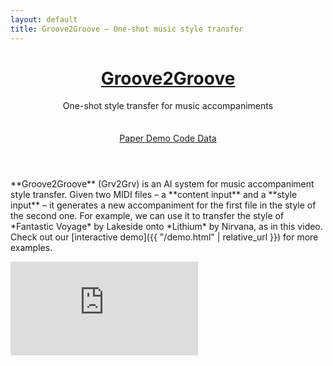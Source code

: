 ```yaml
---
layout: default
title: Groove2Groove – One-shot music style transfer
---
```


<header class="tall" style="background-image: url('{{ "/assets/img/splash-vinyls.jpg" | relative_url }}')">
  <div class="container">
    <h1><a href="#">Groove2Groove</a></h1>
    <div class="subheading">
      One-shot style transfer for music accompaniments
    </div>
    <div style="margin-top: 35px;">
      <a href="#Paper" class="btn btn-outline-light m-1" role="button">
        <small><span class="oi oi-document" aria-hidden="true"></span></small>
        Paper
      </a>
      <a href="{{ "/demo.html" | relative_url }}" class="btn btn-outline-light m-1" role="button">
        <small><span class="oi oi-audio-spectrum" aria-hidden="true"></span></small>
        Demo
      </a>
      <a href="https://github.com/cifkao/groove2groove" target="_blank" class="btn btn-outline-light m-1" role="button">
        <small><span class="oi oi-code" aria-hidden="true"></span></small>
        Code
      </a>
      <a href="#Dataset" class="btn btn-outline-light m-1" role="button">
        <small><span class="oi oi-data-transfer-download" aria-hidden="true"></span></small>
        Data
      </a>
    </div>
  </div>
</header>

<main>
  <div class="container mb-4 mt-md-1">
    <div class="row pb-4">
      <div class="col-12 col-md-7 col-lg-8 lead">
        <p class="mb-md-0" markdown="1">
**Groove2Groove** (Grv2Grv) is an AI system for music accompaniment style transfer.
Given two MIDI files – a **content input** and a **style input** – it generates a new accompaniment
for the first file in the style of the second one.
For example, we can use it to transfer the style of *Fantastic Voyage* by Lakeside onto
*Lithium* by Nirvana, as in this video.
Check out our [interactive demo]({{ "/demo.html" | relative_url }}) for more examples.
</p>
      </div>
      <div class="col-12 col-md-5 col-lg-4">
        <div class="embed-container" style="min-height: 100%;">
          <iframe src="https://www.youtube.com/embed/videoseries?start=3&list=PLPdw6Kin7U86tcz-vlMmKqQmq4yL325aH&modestbranding=1" frameborder="0" allow="accelerometer; autoplay; encrypted-media; gyroscope; picture-in-picture" allowfullscreen></iframe>
        </div>
      </div>
    </div>
    <hr>
  </div>

  <div class="container">
    <div class="row pt-4 pb-2">
      <div class="col-md-3 col-12 mb-3">
        <h3 id="Paper" class="anchor"><span class="mr-2">Paper</span><span class="badges">
          <a href="https://hal.archives-ouvertes.fr/hal-02923548/document" class="badge"><span class="oi oi-document" aria-hidden="true"></span>PDF</a>
          <a href="https://doi.org/10.1109/TASLP.2020.3019642" target="blank" class="badge"><span class="oi oi-double-quote-serif-right" aria-hidden="true"></span>DOI</a>
        </span></h3>
        <div class="d-none d-md-block d-lg-none">
          <div data-badge-popover="right" data-badge-type="donut" data-doi="10.1109/TASLP.2020.3019642" data-hide-no-mentions="true" data-condensed="true" class="altmetric-embed"></div>
        </div>
      </div>
      <div class="col-md-9 col-12">
        <p>The system is described in our paper:</p>
        <div class="d-lg-flex">
          <div>
            <blockquote>
              <p class="mb-0">
                <a href="https://ondrej.cifka.com" target="_blank">Ondřej Cífka</a>, <a href="https://perso.telecom-paristech.fr/simsekli/" target="_blank">Umut Şimşekli</a> and <a href="https://perso.telecom-paristech.fr/grichard/" target="_blank">Gaël Richard</a>. "Groove2Groove: One-Shot Music Style Transfer with Supervision from Synthetic Data." <em>IEEE/ACM Transactions on Audio, Speech, and Language Processing</em>, 28:2638–2650, 2020. doi: <a href="https://doi.org/10.1109/TASLP.2020.3019642" target="_blank">10.1109/TASLP.2020.3019642</a>.
              </p>
            </blockquote>
          </div>
          <div class="d-none d-lg-block">
            <div data-badge-popover="left" data-badge-type="donut" data-doi="10.1109/TASLP.2020.3019642" data-hide-no-mentions="true" class="altmetric-embed"></div>
          </div>
        </div>
      </div>
    </div>
  </div>

  <div class="container">
    <div class="row pt-4 pb-2">
      <div class="col-md-3 col-12 mb-3">
        <h3 id="Additional_resources" class="anchor"><span class="mr-2">Additional resources</span><span class="badges">
          <a href="https://github.com/cifkao/groove2groove" target="blank" class="badge"><span class="oi oi-code" aria-hidden="true"></span>GitHub</a>
        </span></h3>
      </div>
      <div class="col-md-9 col-12" markdown="1">
We provide the following resources to supplement the paper:
  - [Interactive demo]({{ "/demo.html" | relative_url }})
  - [Source code](https://github.com/cifkao/groove2groove) of the system and the evaluation metrics
  - [Configuration files](https://github.com/cifkao/groove2groove/tree/master/experiments) with hyperparameter settings
  - [Trained model checkpoints]({{ "/data/checkpoints/" | relative_url }})
  - [Style interpolation (blending) examples]({{ "/style-interpolation.html" | relative_url }})
  - [Dataset](#Dataset) used for training and evaluation
</div>
    </div>
  </div>

  <div class="container">
    <div class="row pt-4 pb-2">
      <div class="col-md-3 col-12 mb-3">
        <h3 id="Dataset" class="anchor"><span class="mr-2">Dataset</span><span class="badges">
          <a href="http://doi.org/10.5281/zenodo.3958000" target="blank" class="badge"><span class="oi oi-cloud-download" aria-hidden="true"></span>Zenodo</a>
        </span></h3>
      </div>
      <div class="col-md-9 col-12" markdown="1">
The *Groove2Groove MIDI Dataset* is a parallel corpus of synthetic MIDI accompaniments in almost 3,000 different styles.
The accompaniments were created from chord charts using the commercial
[Band-in-a-Box](https://www.pgmusic.com){:target="_blank"}
accompaniment generation software as described in the paper.
Each chord chart is rendered in at least two different styles, providing pairs of examples for supervised training.

The dataset is available [from Zenodo](http://doi.org/10.5281/zenodo.3958000){:target="_blank"}.
If you use the data for your research, please <a href="#Paper">cite the paper</a>.

The code used for automating the accompaniment generation is available [on GitHub](https://github.com/cifkao/pybiab/){:target="_blank"}.

#### MIDI files
The `midi` directory contains one subdirectory for each part of the dataset:
- `train` contains 5744 MIDI files in 2872 styles (exactly 2 files per style). Each file contains
  252 measures (the Band-in-a-Box maximum) following a 2 measure count-in. (Note that 11 of these
  files are empty due to technical difficulties and are only included in the `raw` version of the
  data.)
- `val` and `test` each contain 1200 files in 40 styles (exactly 30 files per style, 16 bars per
  file after the count-in). The sets of styles are disjoint from each other and from those in
  `train`.
- `itest` is generated from the same chord charts as `test`, but in 40 styles from the training set.

Each style is actually one of two substyles (meant for the A and B sections of a song) of a
Band-in-a-Box style. The two substyles are always in the same part of the dataset. More information
about the styles can be found in the file [`styles.tsv`]({{ "/data/styles.tsv" | relative_url}}).
The chord charts used to generate these MIDI files are described [below](#chord-charts).

Each set of MIDI files is provided in two versions, each in its own subdirectory:
- `raw` – the raw output of Band-in-a-Box.
- `fixed` – non-empty files only, fixed so that each track has the correct program number.

The filenames have the form `{chart_name}.{style}_{substyle}.mid`. The `charts_styles_substyles.tsv`
file lists the chord chart filenames along with the styles and substyles applied to each chord
chart.

#### Chord charts
The `charts` directory is structured similarly to the `midi` directory and contains the
corresponding chord charts. Each set of chord charts is provided in the ABC format (in the `abc`
subdirectory) and the Band-in-a-Box (MGU) format (in the `mgu` subdirectory). The MGU files are all
in the default "ZZJAZZ" style. To enable generation in the A and B substyles, we provide each MGU
file in an A and B variant where the entire chord chart is just one long A or B section,
respectively.

The chord charts were generated using language models trained on the iRb corpus (see the paper
for further details). 5/6 of the chord charts are in major keys, the other 1/6 in minor keys
(approximately following the distribution of keys in iRb).
</div>
    </div>
  </div>
</main>

<script type='text/javascript' src='https://d1bxh8uas1mnw7.cloudfront.net/assets/embed.js'></script>

